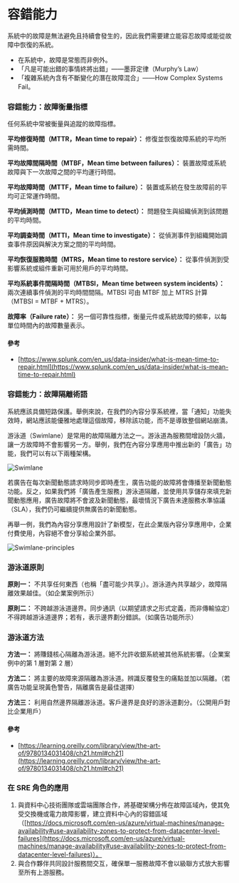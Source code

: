 # 容錯能力

系統中的故障是無法避免且持續會發生的，因此我們需要建立能容忍故障或能從故障中恢復的系統。

- 在系統中，故障是常態而非例外。
- 「凡是可能出錯的事情終將出錯」——墨菲定律（Murphy’s Law）
- 「複雜系統內含有不斷變化的潛在故障混合」——How Complex Systems Fail。

### 容錯能力：故障衡量指標

任何系統中常被衡量與追蹤的故障指標。

**平均修復時間（MTTR，Mean time to repair）：** 修復並恢復故障系統的平均所需時間。

**平均故障間隔時間（MTBF，Mean time between failures）：** 裝置故障或系統故障與下一次故障之間的平均運行時間。

**平均故障時間（MTTF，Mean time to failure）：** 裝置或系統在發生故障前的平均可正常運作時間。

**平均偵測時間（MTTD，Mean time to detect）：** 問題發生與組織偵測到該問題的平均時間。

**平均調查時間（MTTI，Mean time to investigate）：** 從偵測事件到組織開始調查事件原因與解決方案之間的平均時間。

**平均恢復服務時間（MTRS，Mean time to restore service）：** 從事件偵測到受影響系統或組件重新可用於用戶的平均時間。

**平均系統事件間隔時間（MTBSI，Mean time between system incidents）：** 兩次連續事件偵測的平均時間間隔。MTBSI 可由 MTBF 加上 MTRS 計算（MTBSI = MTBF + MTRS）。

**故障率（Failure rate）：** 另一個可靠性指標，衡量元件或系統故障的頻率，以每單位時間內的故障數量表示。

#### 參考
- [https://www.splunk.com/en_us/data-insider/what-is-mean-time-to-repair.html](https://www.splunk.com/en_us/data-insider/what-is-mean-time-to-repair.html)

### 容錯能力：故障隔離術語
系統應該具備短路保護。舉例來說，在我們的內容分享系統裡，當「通知」功能失效時，網站應該能優雅地處理這個故障，移除該功能，而不是導致整個網站崩潰。

游泳道（Swimlane）是常用的故障隔離方法之一。游泳道為服務間增設防火牆，讓一方故障時不會影響另一方。舉例，我們在內容分享應用中推出新的「廣告」功能，我們可以有以下兩種架構。

![Swimlane](images/swimlane-1.jpg)

若廣告在每次新聞動態請求時同步即時產生，廣告功能的故障將會傳播至新聞動態功能。反之，如果我們將「廣告產生服務」游泳道隔離，並使用共享儲存來填充新聞動態應用，廣告故障將不會波及新聞動態，最壞情況下廣告未達服務水準協議（SLA），我們仍可繼續提供無廣告的新聞動態。

再舉一例，我們為內容分享應用設計了新模型，在此企業版內容分享應用中，企業付費使用，內容絕不會分享給企業外部。

![Swimlane-principles](images/swimlane-2.jpg)

### 游泳道原則

**原則一：** 不共享任何東西（也稱「盡可能少共享」）。游泳道內共享越少，故障隔離效果越佳。（如企業案例所示）

**原則二：** 不跨越游泳道邊界。同步通訊（以期望請求之形式定義，而非傳輸協定）不得跨越游泳道邊界；若有，表示邊界劃分錯誤。（如廣告功能所示）

### 游泳道方法
**方法一：** 將賺錢核心隔離為游泳道。絕不允許收銀系統被其他系統影響。（企業案例中的第 1 層對第 2 層）

**方法二：** 將主要的故障來源隔離為游泳道。辨識反覆發生的痛點並加以隔離。（若廣告功能呈現黃色警告，隔離廣告是最佳選擇）

**方法三：** 利用自然邊界隔離游泳道。客戶邊界是良好的游泳道劃分。（公開用戶對比企業用戶）

#### 參考
- [https://learning.oreilly.com/library/view/the-art-of/9780134031408/ch21.html#ch21](https://learning.oreilly.com/library/view/the-art-of/9780134031408/ch21.html#ch21)

### 在 SRE 角色的應用
1. 與資料中心技術團隊或雲端團隊合作，將基礎架構分佈在故障區域內，使其免受交換機或電力故障影響，建立資料中心內的容錯區域（[https://docs.microsoft.com/en-us/azure/virtual-machines/manage-availability#use-availability-zones-to-protect-from-datacenter-level-failures](https://docs.microsoft.com/en-us/azure/virtual-machines/manage-availability#use-availability-zones-to-protect-from-datacenter-level-failures)）。
2. 與合作夥伴共同設計服務間交互，確保單一服務故障不會以級聯方式放大影響至所有上游服務。
